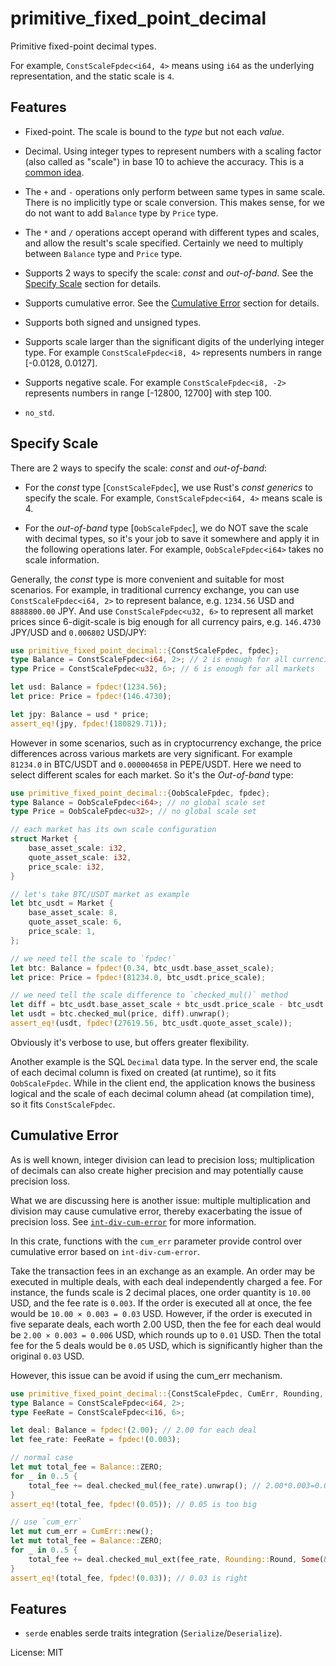 # primitive_fixed_point_decimal

Primitive fixed-point decimal types.

For example, `ConstScaleFpdec<i64, 4>` means using `i64` as the underlying
representation, and the static scale is `4`.


## Features

- Fixed-point. The scale is bound to the *type* but not each *value*.

- Decimal. Using integer types to represent numbers with a scaling factor
  (also called as "scale") in base 10 to achieve the accuracy. This is a
  [common idea](https://en.wikipedia.org/wiki/Fixed-point_arithmetic#Representation).

- The `+` and `-` operations only perform between same types in same scale.
  There is no implicitly type or scale conversion. This makes sense, for we
  do not want to add `Balance` type by `Price` type.

- The `*` and `/` operations accept operand with different types and scales,
  and allow the result's scale specified. Certainly we need to multiply
  between `Balance` type and `Price` type.

- Supports 2 ways to specify the scale: *const* and *out-of-band*. See
  the [Specify Scale](#specify-scale) section for details.

- Supports cumulative error. See the [Cumulative Error](#cumulative-error)
  section for details.

- Supports both signed and unsigned types.

- Supports scale larger than the significant digits of the underlying integer
  type. For example `ConstScaleFpdec<i8, 4>` represents numbers in range
  [-0.0128, 0.0127].

- Supports negative scale. For example `ConstScaleFpdec<i8, -2>` represents
  numbers in range [-12800, 12700] with step 100.

- `no_std`.


## Specify Scale

There are 2 ways to specify the scale: *const* and *out-of-band*:

- For the *const* type [`ConstScaleFpdec`], we use Rust's *const generics*
  to specify the scale. For example, `ConstScaleFpdec<i64, 4>` means
  scale is 4.

- For the *out-of-band* type [`OobScaleFpdec`], we do NOT save the
  scale with decimal types, so it's your job to save it somewhere
  and apply it in the following operations later. For example,
  `OobScaleFpdec<i64>` takes no scale information.

Generally, the *const* type is more convenient and suitable for most
scenarios. For example, in traditional currency exchange, you can use
`ConstScaleFpdec<i64, 2>` to represent balance, e.g. `1234.56` USD and
`8888800.00` JPY. And use `ConstScaleFpdec<u32, 6>` to represent all
market prices since 6-digit-scale is big enough for all currency
pairs, e.g. `146.4730` JPY/USD and `0.006802` USD/JPY:

```rust
use primitive_fixed_point_decimal::{ConstScaleFpdec, fpdec};
type Balance = ConstScaleFpdec<i64, 2>; // 2 is enough for all currencies
type Price = ConstScaleFpdec<u32, 6>; // 6 is enough for all markets

let usd: Balance = fpdec!(1234.56);
let price: Price = fpdec!(146.4730);

let jpy: Balance = usd * price;
assert_eq!(jpy, fpdec!(180829.71));
```

However in some scenarios, such as in cryptocurrency exchange, the
price differences across various markets are very significant. For
example `81234.0` in BTC/USDT and `0.000004658` in PEPE/USDT. Here
we need to select different scales for each market. So it's
the *Out-of-band* type:

```rust
use primitive_fixed_point_decimal::{OobScaleFpdec, fpdec};
type Balance = OobScaleFpdec<i64>; // no global scale set
type Price = OobScaleFpdec<u32>; // no global scale set

// each market has its own scale configuration
struct Market {
    base_asset_scale: i32,
    quote_asset_scale: i32,
    price_scale: i32,
}

// let's take BTC/USDT market as example
let btc_usdt = Market {
    base_asset_scale: 8,
    quote_asset_scale: 6,
    price_scale: 1,
};

// we need tell the scale to `fpdec!`
let btc: Balance = fpdec!(0.34, btc_usdt.base_asset_scale);
let price: Price = fpdec!(81234.0, btc_usdt.price_scale);

// we need tell the scale difference to `checked_mul()` method
let diff = btc_usdt.base_asset_scale + btc_usdt.price_scale - btc_usdt.quote_asset_scale;
let usdt = btc.checked_mul(price, diff).unwrap();
assert_eq!(usdt, fpdec!(27619.56, btc_usdt.quote_asset_scale));
```

Obviously it's verbose to use, but offers greater flexibility.

Another example is the SQL `Decimal` data type.
In the server end, the scale of each decimal column is fixed on created
(at runtime), so it fits `OobScaleFpdec`.
While in the client end, the application knows the business logical and
the scale of each decimal column ahead (at compilation time), so it fits
`ConstScaleFpdec`.


## Cumulative Error

As is well known, integer division can lead to precision loss; multiplication
of decimals can also create higher precision and may potentially cause
precision loss.

What we are discussing here is another issue: multiple multiplication and
division may cause cumulative error, thereby exacerbating the issue of
precision loss. See [`int-div-cum-error`](https://docs.rs/int-div-cum-error)
for more information.

In this crate, functions with the `cum_err` parameter provide control
over cumulative error based on `int-div-cum-error`.

Take the transaction fees in an exchange as an example. An order may be
executed in multiple deals, with each deal independently charged a fee.
For instance, the funds scale is 2 decimal places, one order quantity
is `10.00` USD, and the fee rate is `0.003`. If the order is executed all
at once, the fee would be `10.00 × 0.003 = 0.03` USD. However, if the
order is executed in five separate deals, each worth 2.00 USD, then the
fee for each deal would be `2.00 × 0.003 = 0.006` USD, which rounds up
to `0.01` USD. Then the total fee for the 5 deals would be `0.05` USD,
which is significantly higher than the original `0.03` USD.

However, this issue can be avoid if using the cum_err mechanism.

```rust
use primitive_fixed_point_decimal::{ConstScaleFpdec, CumErr, Rounding, fpdec};
type Balance = ConstScaleFpdec<i64, 2>;
type FeeRate = ConstScaleFpdec<i16, 6>;

let deal: Balance = fpdec!(2.00); // 2.00 for each deal
let fee_rate: FeeRate = fpdec!(0.003);

// normal case
let mut total_fee = Balance::ZERO;
for _ in 0..5 {
    total_fee += deal.checked_mul(fee_rate).unwrap(); // 2.00*0.003=0.006 ~> 0.01
}
assert_eq!(total_fee, fpdec!(0.05)); // 0.05 is too big

// use `cum_err`
let mut cum_err = CumErr::new();
let mut total_fee = Balance::ZERO;
for _ in 0..5 {
    total_fee += deal.checked_mul_ext(fee_rate, Rounding::Round, Some(&mut cum_err)).unwrap();
}
assert_eq!(total_fee, fpdec!(0.03)); // 0.03 is right
```


## Features

- `serde` enables serde traits integration (`Serialize`/`Deserialize`).

License: MIT
